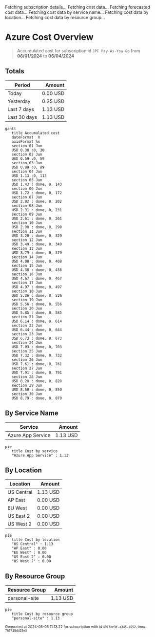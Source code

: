 Fetching subscription details...
Fetching cost data...
Fetching forecasted cost data...
Fetching cost data by service name...
Fetching cost data by location...
Fetching cost data by resource group...
# Azure Cost Overview

> Accumulated cost for subscription id `JPF Pay-As-You-Go` from **06/01/2024** to **06/04/2024**

## Totals

|Period|Amount|
|---|---:|
|Today|0.00 USD|
|Yesterday|0.25 USD|
|Last 7 days|1.13 USD|
|Last 30 days|1.13 USD|

```mermaid
gantt
   title Accumulated cost
   dateFormat  X
   axisFormat %s
   section 01 Jun
   USD 0.30 :0, 30
   section 02 Jun
   USD 0.59 :0, 59
   section 03 Jun
   USD 0.89 :0, 89
   section 04 Jun
   USD 1.13 :0, 113
   section 05 Jun
   USD 1.43 : done, 0, 143
   section 06 Jun
   USD 1.72 : done, 0, 172
   section 07 Jun
   USD 2.02 : done, 0, 202
   section 08 Jun
   USD 2.31 : done, 0, 231
   section 09 Jun
   USD 2.61 : done, 0, 261
   section 10 Jun
   USD 2.90 : done, 0, 290
   section 11 Jun
   USD 3.20 : done, 0, 320
   section 12 Jun
   USD 3.49 : done, 0, 349
   section 13 Jun
   USD 3.79 : done, 0, 379
   section 14 Jun
   USD 4.08 : done, 0, 408
   section 15 Jun
   USD 4.38 : done, 0, 438
   section 16 Jun
   USD 4.67 : done, 0, 467
   section 17 Jun
   USD 4.97 : done, 0, 497
   section 18 Jun
   USD 5.26 : done, 0, 526
   section 19 Jun
   USD 5.56 : done, 0, 556
   section 20 Jun
   USD 5.85 : done, 0, 585
   section 21 Jun
   USD 6.14 : done, 0, 614
   section 22 Jun
   USD 6.44 : done, 0, 644
   section 23 Jun
   USD 6.73 : done, 0, 673
   section 24 Jun
   USD 7.03 : done, 0, 703
   section 25 Jun
   USD 7.32 : done, 0, 732
   section 26 Jun
   USD 7.61 : done, 0, 761
   section 27 Jun
   USD 7.91 : done, 0, 791
   section 28 Jun
   USD 8.20 : done, 0, 820
   section 29 Jun
   USD 8.50 : done, 0, 850
   section 30 Jun
   USD 8.79 : done, 0, 879
```

## By Service Name

|Service|Amount|
|---|---:|
|Azure App Service|1.13 USD|

```mermaid
pie
   title Cost by service
   "Azure App Service" : 1.13
```

## By Location

|Location|Amount|
|---|---:|
|US Central|1.13 USD|
|AP East|0.00 USD|
|EU West|0.00 USD|
|US East 2|0.00 USD|
|US West 2|0.00 USD|

```mermaid
pie
   title Cost by location
   "US Central" : 1.13
   "AP East" : 0.00
   "EU West" : 0.00
   "US East 2" : 0.00
   "US West 2" : 0.00
```

## By Resource Group

|Resource Group|Amount|
|---|---:|
|personal-site|1.13 USD|

```mermaid
pie
   title Cost by resource group
   "personal-site" : 1.13
```

<sup>Generated at 2024-06-05 11:13:22 for subscription with id `4913be3f-a345-4652-9bba-767418dd25e3`</sup>
